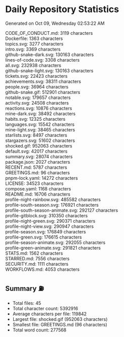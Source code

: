 # Daily Repository Statistics 
Generated on Oct 09, Wednesday 02:53:22 AM  

CODE_OF_CONDUCT.md: 3119 characters  
Dockerfile: 1363 characters  
topics.svg: 3277 characters  
intro.svg: 3369 characters  
github-snake-dark.svg: 130163 characters  
lines-of-code.svg: 3308 characters  
all.svg: 232938 characters  
github-snake-light.svg: 130163 characters  
tickets.svg: 22423 characters  
achievements.svg: 38311 characters  
people.svg: 36964 characters  
github-snake.gif: 512901 characters  
notable.svg: 179657 characters  
activity.svg: 24508 characters  
reactions.svg: 10876 characters  
mine-dark.svg: 38492 characters  
habits.svg: 12325 characters  
languages.svg: 15542 characters  
mine-light.svg: 38465 characters  
starlists.svg: 8497 characters  
stargazers.svg: 51602 characters  
shocked.gif: 952063 characters  
default.svg: 42017 characters  
summary.svg: 28074 characters  
package.json: 2027 characters  
RECENT.md: 5787 characters  
GREETINGS.md: 96 characters  
pnpm-lock.yaml: 14272 characters  
LICENSE: 34523 characters  
compose.yaml: 1168 characters  
README.md: 16706 characters  
profile-night-rainbow.svg: 485582 characters  
profile-south-season.svg: 176921 characters  
profile-south-season-animate.svg: 292127 characters  
profile-gitblock.svg: 310350 characters  
profile-night-green.svg: 290371 characters  
profile-night-view.svg: 290947 characters  
profile-season.svg: 176849 characters  
profile-green.svg: 176615 characters  
profile-season-animate.svg: 292055 characters  
profile-green-animate.svg: 291821 characters  
STATS.md: 1562 characters  
STARRED.md: 7556 characters  
SECURITY.md: 1111 characters  
WORKFLOWS.md: 4053 characters  

## Summary ⛽  
- Total files: 45  
- Total character count: 5392916  
- Average characters per file: 119842  
- Largest file: shocked.gif (952063 characters)  
- Smallest file: GREETINGS.md (96 characters)  
- Total word count: 277568  
